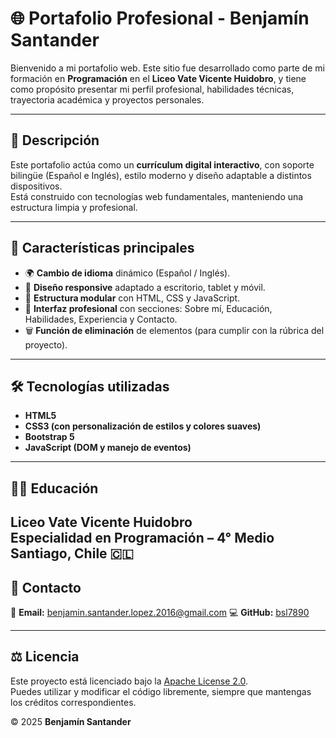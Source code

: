 # 🌐 Portafolio Profesional - Benjamín Santander

Bienvenido a mi portafolio web. Este sitio fue desarrollado como parte de mi formación en **Programación** en el **Liceo Vate Vicente Huidobro**, y tiene como propósito presentar mi perfil profesional, habilidades técnicas, trayectoria académica y proyectos personales.

---

## 🧾 Descripción

Este portafolio actúa como un **currículum digital interactivo**, con soporte bilingüe (Español e Inglés), estilo moderno y diseño adaptable a distintos dispositivos.  
Está construido con tecnologías web fundamentales, manteniendo una estructura limpia y profesional.

---

## 🧠 Características principales

- 🌍 **Cambio de idioma** dinámico (Español / Inglés).  
- 🎨 **Diseño responsive** adaptado a escritorio, tablet y móvil.  
- 🧩 **Estructura modular** con HTML, CSS y JavaScript.  
- 🧱 **Interfaz profesional** con secciones: Sobre mí, Educación, Habilidades, Experiencia y Contacto.  
- 🗑️ **Función de eliminación** de elementos (para cumplir con la rúbrica del proyecto).  

---

## 🛠️ Tecnologías utilizadas

- **HTML5**  
- **CSS3 (con personalización de estilos y colores suaves)**  
- **Bootstrap 5**  
- **JavaScript (DOM y manejo de eventos)**  

---

## 🧑‍🎓 Educación

**Liceo Vate Vicente Huidobro**  
Especialidad en **Programación** – 4° Medio  
Santiago, Chile 🇨🇱
---

## 📧 Contacto

📩 **Email:** benjamin.santander.lopez.2016@gmail.com
💻 **GitHub:** [bsl7890](https://github.com/bsl7890)

---

## ⚖️ Licencia

Este proyecto está licenciado bajo la [Apache License 2.0](./LICENSE).  
Puedes utilizar y modificar el código libremente, siempre que mantengas los créditos correspondientes.  

© 2025 **Benjamín Santander**
